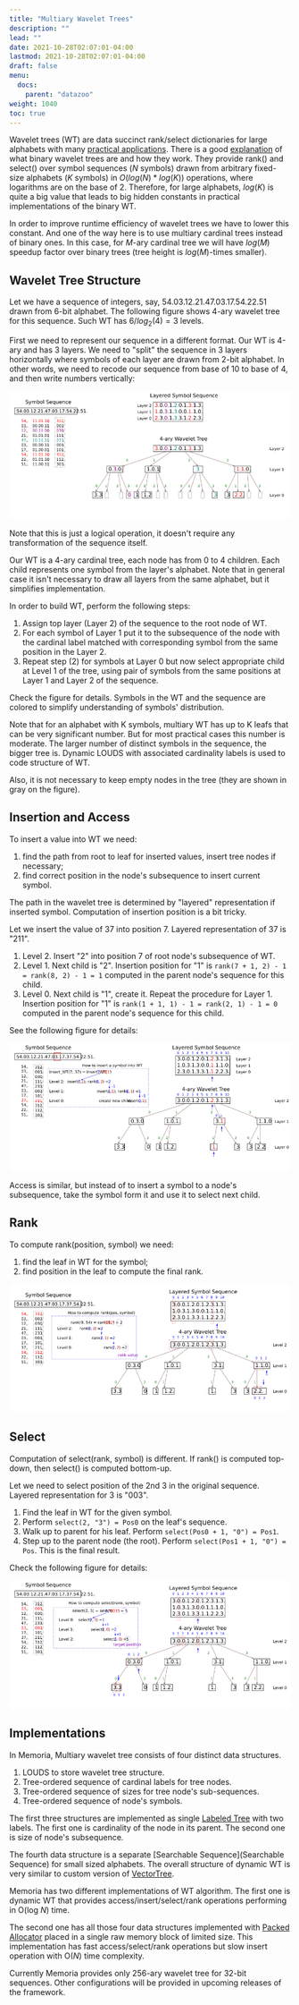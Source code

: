 ```yaml
---
title: "Multiary Wavelet Trees"
description: ""
lead: ""
date: 2021-10-28T02:07:01-04:00
lastmod: 2021-10-28T02:07:01-04:00
draft: false
menu: 
  docs:
    parent: "datazoo"
weight: 1040
toc: true
---
```


Wavelet trees (WT) are data succinct rank/select dictionaries for large alphabets with many [practical applications](http://arxiv.org/abs/1011.4532). There is a good [explanation](http://alexbowe.com/wavelet-trees/) of what binary wavelet trees are and how they work. They provide rank() and select() over symbol sequences ($N$ symbols) drawn from arbitrary fixed-size alphabets ($K$ symbols) in $O(log(N) * log(K))$ operations, where logarithms are on the base of 2. Therefore, for large alphabets, $log(K)$ is quite a big value that leads to big hidden constants in practical implementations of the binary WT. 

In order to improve runtime efficiency of wavelet trees we have to lower this constant. And one of the way here is to use multiary cardinal trees instead of binary ones. In this case, for $M$-ary cardinal tree we will have $log(M)$ speedup factor over binary trees (tree height is $log(M)$-times smaller).

## Wavelet Tree Structure

Let we have a sequence of integers, say, 54.03.12.21.47.03.17.54.22.51 drawn from 6-bit alphabet. The following figure shows 4-ary wavelet tree for this sequence. Such WT has $6/log_2(4) = 3$ levels. 

First we need to represent our sequence in a different format. Our WT is 4-ary and has 3 layers. We need to "split" the sequence in 3 layers horizontally where symbols of each layer are drawn from 2-bit alphabet. In other words, we need to recode our sequence from base of 10 to base of 4, and then write numbers vertically:

![Multiary Wavelet Tree](multiary_wavelet_tree.png)

Note that this is just a logical operation, it doesn't require any transformation of the sequence itself.

Our WT is a 4-ary cardinal tree, each node has from 0 to 4 children. Each child represents one symbol from the layer's alphabet. Note that in general case it isn't necessary to draw all layers from the same alphabet, but it simplifies implementation.

In order to build WT, perform the following steps:

1. Assign top layer (Layer 2) of the sequence to the root node of WT.
2. For each symbol of Layer 1 put it to the subsequence of the node with the cardinal label matched with corresponding symbol from the same position in the Layer 2.
3. Repeat step (2) for symbols at Layer 0 but now select appropriate child at Level 1 of the tree, using pair of symbols from the same positions at Layer 1 and Layer 2 of the sequence.

Check the figure for details. Symbols in the WT and the sequence are colored to simplify understanding of symbols' distribution.

Note that for an alphabet with K symbols, multiary WT has up to K leafs that can be very significant number. But for most practical cases this number is moderate. The larger number of distinct symbols in the sequence, the bigger tree is. Dynamic LOUDS with associated cardinality labels is used to code structure of WT.

Also, it is not necessary to keep empty nodes in the tree (they are shown in gray on the figure).

## Insertion and Access

To insert a value into WT we need:

1. find the path from root to leaf for inserted values, insert tree nodes if necessary;
2. find correct position in the node's subsequence to insert current symbol.

The path in the wavelet tree is determined by "layered" representation if inserted symbol. Computation of insertion position is a bit tricky.

Let we insert the value of 37 into position 7. Layered representation of 37 is "211".

1. Level 2. Insert "2" into position 7 of root node's subsequence of WT.
2. Level 1. Next child is "2". Insertion position for "1" is `rank(7 + 1, 2) - 1 = rank(8, 2) - 1 = 1` computed in the parent node's sequence for this child.
3. Level 0. Next child is "1", create it. Repeat the procedure for Layer 1. Insertion position for "1" is `rank(1 + 1, 1) - 1 = rank(2, 1) - 1 = 0` computed in the parent node's sequence for this child.

See the following figure for details:

![Multiary Wavelet Tree Element Insertion](multiary_wavelet_tree_insert.png)


Access is similar, but instead of to insert a symbol to a node's subsequence, take the symbol form it and use it to select next child. 

## Rank

To compute rank(position, symbol) we need:

1. find the leaf in WT for the symbol;
2. find position in the leaf to compute the final rank.

![Multiary Wavelet Tree Rank](multiary_wavelet_tree_rank.png)


## Select

Computation of select(rank, symbol) is different. If rank() is computed top-down, then select() is computed bottom-up.

Let we need to select position of the 2nd 3 in the original sequence. Layered representation for 3 is "003".

1. Find the leaf in WT for the given symbol.
2. Perform `select(2, "3") = Pos0` on the leaf's sequence.
3. Walk up to parent for his leaf. Perform `select(Pos0 + 1, "0") = Pos1`.
4. Step up to the parent node (the root). Perform `select(Pos1 + 1, "0") = Pos`. This is the final result.

Check the following figure for details:

![Multiary Wavelet Tree Select](multiary_wavelet_tree_select.png)

## Implementations

In Memoria, Multiary wavelet tree consists of four distinct data structures.

1. LOUDS to store wavelet tree structure.
2. Tree-ordered sequence of cardinal labels for tree nodes.
3. Tree-ordered sequence of sizes for tree node's sub-sequences.
4. Tree-ordered sequence of node's symbols.

The first three structures are implemented as single [Labeled Tree](LabeledTree) with two labels. The first one is cardinality of the node in its parent. The second one is size of node's subsequence. 

The fourth data structure is a separate [Searchable Sequence](Searchable Sequence) for small sized alphabets. The overall structure of dynamic WT is very similar to custom version of [VectorTree](VectorTree).

Memoria has two different implementations of WT algorithm. The first one is dynamic WT that provides access/insert/select/rank operations performing in O(log _N_) time. 

The second one has all those four data structures implemented with [Packed Allocator](Memory_Allocation) placed in a single raw memory block of limited size. This implementation has fast access/select/rank operations but slow insert operation with O(_N_) time complexity. 

Currently Memoria provides only 256-ary wavelet tree for 32-bit sequences. Other configurations will be provided in upcoming releases of the framework.
